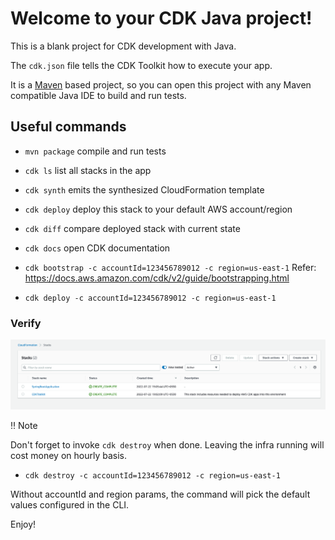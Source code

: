 # Welcome to your CDK Java project!

This is a blank project for CDK development with Java.

The `cdk.json` file tells the CDK Toolkit how to execute your app.

It is a [Maven](https://maven.apache.org/) based project, so you can open this project with any Maven compatible Java IDE to build and run tests.

## Useful commands

 * `mvn package`     compile and run tests
 * `cdk ls`          list all stacks in the app
 * `cdk synth`       emits the synthesized CloudFormation template
 * `cdk deploy`      deploy this stack to your default AWS account/region
 * `cdk diff`        compare deployed stack with current state
 * `cdk docs`        open CDK documentation

* `cdk bootstrap -c accountId=123456789012 -c region=us-east-1` Refer: https://docs.aws.amazon.com/cdk/v2/guide/bootstrapping.html
* `cdk deploy -c accountId=123456789012 -c region=us-east-1`


### Verify

![img.png](cdkstackcreated.png)

:bangbang: Note

Don't forget to invoke ```cdk destroy``` when done. Leaving the infra running will cost money on hourly basis.

* `cdk destroy -c accountId=123456789012 -c region=us-east-1`

Without accountId and region params, the command will pick the default values configured in the CLI.

Enjoy!
